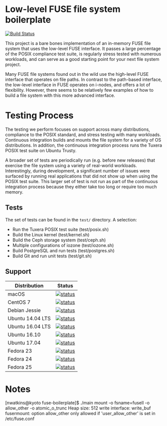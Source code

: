 # Low-level FUSE file system boilerplate

[![Build Status](https://travis-ci.org/noahdesu/fuse-boilerplate.svg?branch=master)](https://travis-ci.org/noahdesu/fuse-boilerplate)

This project is a bare bones implementation of an in-memory FUSE file system
that uses the low-level FUSE interface. It passes a large percentage of the
POSIX compliance test suite, is regularly stress tested with numerous
workloads, and can serve as a good starting point for your next file system
project.

Many FUSE file systems found out in the wild use the high-level FUSE interface
that operates on file paths. In contrast to the path-based interface, the
low-level interface in FUSE operates on i-nodes, and offers a lot of flexibility.
However, there seems to be relatively few examples of how to build a file system
with this more advanced interface.

# Testing Process

The testing we perform focuses on support across many distributions,
compliance to the POSIX standard, and stress testing with many workloads.
Continuous integration builds and mounts the file system for a variety of OS
distributions. In addition, the continuous integration process runs the Tuxera
POSIX test suite on Ubuntu Trusty.

A broader set of tests are periodically run (e.g. before new releases) that
exercise the file system using a variety of real-world workloads.
Interestingly, during development, a significant number of issues were
surfaced by running real applications that did not show up when using the
POSIX test suite.  This larger set of test is not run as part of the
continuous integration process because they either take too long or require
too much memory.

## Tests

The set of tests can be found in the `test/` directory. A selection:

* Run the Tuxera POSIX test suite (test/posix.sh)
* Build the Linux kernel (test/kernel.sh)
* Build the Ceph storage system (test/ceph.sh)
* Multiple configurations of iozone (test/iozone.sh)
* Build PostgreSQL and run tests (test/postgres.sh)
* Build Git and run unit tests (test/git.sh)

## Support

| Distribution     | Status |
| ------------     | ------ |
| macOS            | [![status](https://badges.herokuapp.com/travis/noahdesu/fuse-boilerplate?env=OSX_BUILD=1&label=macOS)](https://travis-ci.org/noahdesu/fuse-boilerplate) |
| CentOS 7         | [![status](https://badges.herokuapp.com/travis/noahdesu/fuse-boilerplate?env=DOCKER_IMAGE=centos:7&label=centos:7)](https://travis-ci.org/noahdesu/fuse-boilerplate) |
| Debian Jessie    | [![status](https://badges.herokuapp.com/travis/noahdesu/fuse-boilerplate?env=DOCKER_IMAGE=debian:jessie&label=debian:jessie)](https://travis-ci.org/noahdesu/fuse-boilerplate) |
| Ubuntu 14.04 LTS | [![status](https://badges.herokuapp.com/travis/noahdesu/fuse-boilerplate?env=DOCKER_IMAGE=ubuntu:trusty&label=ubuntu:trusty)](https://travis-ci.org/noahdesu/fuse-boilerplate) |
| Ubuntu 16.04 LTS | [![status](https://badges.herokuapp.com/travis/noahdesu/fuse-boilerplate?env=DOCKER_IMAGE=ubuntu:xenial&label=ubuntu:xenial)](https://travis-ci.org/noahdesu/fuse-boilerplate) |
| Ubuntu 16.10     | [![status](https://badges.herokuapp.com/travis/noahdesu/fuse-boilerplate?env=DOCKER_IMAGE=ubuntu:yakkety&label=ubuntu:yakkety)](https://travis-ci.org/noahdesu/fuse-boilerplate) |
| Ubuntu 17.04     | [![status](https://badges.herokuapp.com/travis/noahdesu/fuse-boilerplate?env=DOCKER_IMAGE=ubuntu:zesty&label=ubuntu:zesty)](https://travis-ci.org/noahdesu/fuse-boilerplate) |
| Fedora 23        | [![status](https://badges.herokuapp.com/travis/noahdesu/fuse-boilerplate?env=DOCKER_IMAGE=fedora:23&label=fedora:23)](https://travis-ci.org/noahdesu/fuse-boilerplate) |
| Fedora 24        | [![status](https://badges.herokuapp.com/travis/noahdesu/fuse-boilerplate?env=DOCKER_IMAGE=fedora:24&label=fedora:24)](https://travis-ci.org/noahdesu/fuse-boilerplate) |
| Fedora 25        | [![status](https://badges.herokuapp.com/travis/noahdesu/fuse-boilerplate?env=DOCKER_IMAGE=fedora:25&label=fedora:25)](https://travis-ci.org/noahdesu/fuse-boilerplate) |

# Notes

[nwatkins@kyoto fuse-boilerplate]$ ./main mount -o fsname=fusell -o allow_other -o atomic_o_trunc
Heap size:             512
write interface: write_buf
fusermount: option allow_other only allowed if 'user_allow_other' is set in
/etc/fuse.conf
